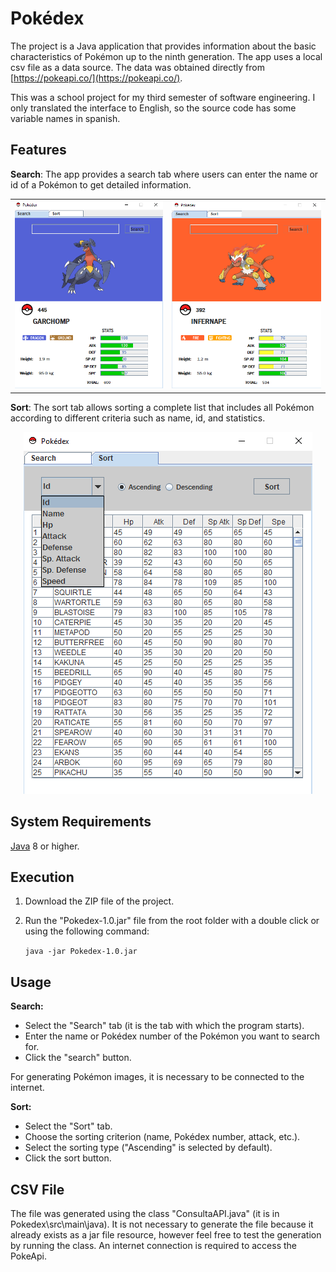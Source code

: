 # Pokédex

The project is a Java application that provides information about the basic characteristics of Pokémon up to the ninth generation. The app uses a local csv file as a data source.
The data was obtained directly from [https://pokeapi.co/](https://pokeapi.co/).

This was a school project for my third semester of software engineering. I only translated the interface to English, so the source code has some variable names in spanish.

## Features
**Search**: The app provides a search tab where users can enter the name or id of a Pokémon to get detailed information.
<table>
  <tr>
    <td align="center">
      <img src="img/search.png" alt="Garchomp">
    </td>
    <td align="center">
      <img src="img/search2.png" alt="Infernape">
    </td>
  </tr>
</table>

**Sort**: The sort tab allows sorting a complete list that includes all Pokémon according to different criteria such as name, id, and statistics.
<p align="center">
  <img src="img/sort.png" alt="Descripción opcional de la imagen" />
</p>

## System Requirements
[Java](https://www.java.com/download/ie_manual.jsp "Java") 8 or higher.

##  Execution
1. Download the ZIP file of the project.
2. Run the "Pokedex-1.0.jar" file from the root folder with a double click or using the following command:

   `java -jar Pokedex-1.0.jar`

## Usage
**Search:**
- Select the "Search" tab (it is the tab with which the program starts).
- Enter the name or Pokédex number of the Pokémon you want to search for.
- Click the "search" button.

For generating Pokémon images, it is necessary to be connected to the internet.

**Sort:**
- Select the "Sort" tab.
- Choose the sorting criterion (name, Pokédex number, attack, etc.).
- Select the sorting type ("Ascending" is selected by default).
- Click the sort button.

## CSV File
The file was generated using the class "ConsultaAPI.java" (it is in Pokedex\src\main\java). It is not necessary to generate the file because it already exists as a jar file resource, however feel free to test the generation by running the class. An internet connection is required to access the PokeApi.
